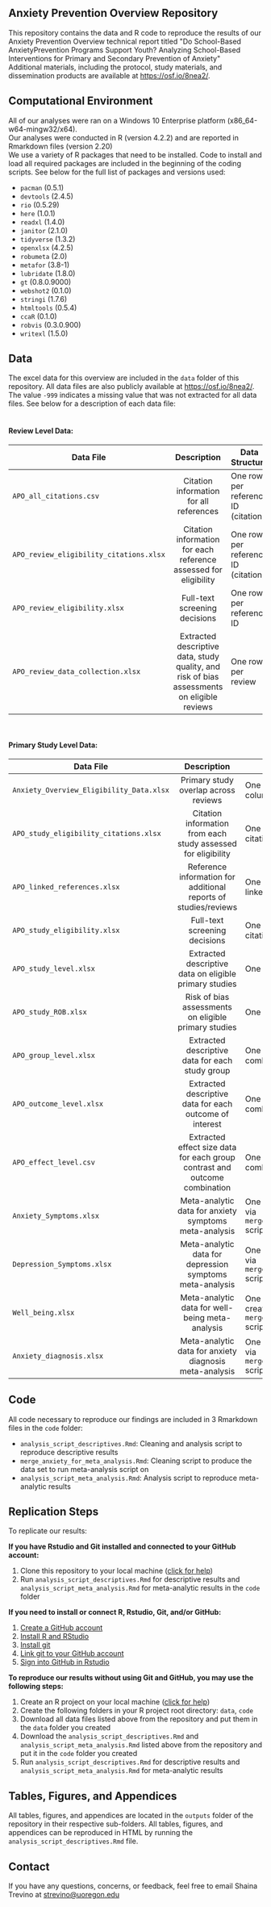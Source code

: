 ## Anxiety Prevention Overview Repository 

This repository contains the data and R code to reproduce the results of our Anxiety Prevention Overview technical report titled "Do School-Based AnxietyPrevention Programs Support Youth? Analyzing School-Based Interventions for Primary and Secondary Prevention of Anxiety" <br>
Additional materials, including the protocol, study materials, and dissemination products are available at <https://osf.io/8nea2/>.

## Computational Environment

All of our analyses were ran on a Windows 10 Enterprise platform (x86_64-w64-mingw32/x64). <br>
Our analyses were conducted in R (version 4.2.2) and are reported in Rmarkdown files (version 2.20) <br>
We use a variety of R packages that need to be installed. Code to install and load all required packages are included in the beginning of the coding scripts. See below for the full list of packages and versions used:

- `pacman` (0.5.1)
- `devtools` (2.4.5)
- `rio` (0.5.29)
- `here` (1.0.1)
- `readxl` (1.4.0)
- `janitor` (2.1.0)
- `tidyverse` (1.3.2)
- `openxlsx` (4.2.5)
- `robumeta` (2.0)
- `metafor` (3.8-1)
- `lubridate` (1.8.0)
- `gt` (0.8.0.9000)
- `webshot2` (0.1.0)
- `stringi` (1.7.6)
- `htmltools` (0.5.4)
- `ccaR` (0.1.0)
- `robvis` (0.3.0.900)
- `writexl` (1.5.0)

## Data

The excel data for this overview are included in the `data` folder of this repository. All data files are also publicly available at <https://osf.io/8nea2/>. The value `-999` indicates a missing value that was not extracted for all data files. See below for a description of each data file:  <br>
<br>

#### Review Level Data:

| Data File | Description | Data Structure |
|-----------|:----------:|-------------|
| `APO_all_citations.csv` | Citation information for all references | One row per reference ID (citation) |
| `APO_review_eligibility_citations.xlsx` | Citation information for each reference assessed for eligibility | One row per reference ID (citation) |
| `APO_review_eligibility.xlsx` | Full-text screening decisions | One row per reference ID |
| `APO_review_data_collection.xlsx` | Extracted descriptive data, study quality, and risk of bias assessments on eligible reviews | One row per review |
<br>

#### Primary Study Level Data:

| Data File | Description | File Structure |
|-----------|:----------:|-------------|
| `Anxiety_Overview_Eligibility_Data.xlsx` | Primary study overlap across reviews | One row per primary study; columns are review IDs |
| `APO_study_eligibility_citations.xlsx` | Citation information from each study assessed for eligibility | One row per reference ID (study citation) |
| `APO_linked_references.xlsx` | Reference information for additional reports of studies/reviews | One row per main reference and linked reference combo |
| `APO_study_eligibility.xlsx` | Full-text screening decisions | One row per reference ID (study citation) |
| `APO_study_level.xlsx` | Extracted descriptive data on eligible primary studies | One row per primary study |
| `APO_study_ROB.xlsx` | Risk of bias assessments on eligible primary studies | One row per primary study |
| `APO_group_level.xlsx` | Extracted descriptive data for each study group | One row per user and group ID combo |
| `APO_outcome_level.xlsx` | Extracted descriptive data for each outcome of interest | One row per user and outcome ID combo |
| `APO_effect_level.csv` | Extracted effect size data for each group contrast and outcome combination | One row per user and effect size ID combo |
| `Anxiety_Symptoms.xlsx` | Meta-analytic data for anxiety symptoms meta-analysis | One row per effect size - created via `merge_anxiety_for_meta_analysis.R` script|
| `Depression_Symptoms.xlsx` | Meta-analytic data for depression symptoms meta-analysis | One row per effect size - created via `merge_anxiety_for_meta_analysis.R` script|
| `Well_being.xlsx` | Meta-analytic data for well-being meta-analysis | One row per follow-up effect size - created via `merge_anxiety_for_meta_analysis.R` script|
| `Anxiety_diagnosis.xlsx` | Meta-analytic data for anxiety diagnosis meta-analysis | One row per effect size - created via `merge_anxiety_for_meta_analysis.R` script|

## Code

All code necessary to reproduce our findings are included in 3 Rmarkdown files in the `code` folder: 

- `analysis_script_descriptives.Rmd`: Cleaning and analysis script to reproduce descriptive results
- `merge_anxiety_for_meta_analysis.Rmd`: Cleaning script to produce the data set to run meta-analysis script on
- `analysis_script_meta_analysis.Rmd`: Analysis script to reproduce meta-analytic results

## Replication Steps

To replicate our results: 

**If you have Rstudio and Git installed and connected to your GitHub account:**

1. Clone this repository to your local machine ([click for help](https://book.cds101.com/using-rstudio-server-to-clone-a-github-repo-as-a-new-project.html#step---2))
1. Run `analysis_script_descriptives.Rmd` for descriptive results and `analysis_script_meta_analysis.Rmd` for meta-analytic results in the `code` folder

**If you need to install or connect R, Rstudio, Git, and/or GitHub:**

1. [Create a GitHub account](https://happygitwithr.com/github-acct.html#github-acct)
1. [Install R and RStudio](https://happygitwithr.com/install-r-rstudio.html)
1. [Install git](https://happygitwithr.com/install-git.html)
1. [Link git to your GitHub account](https://happygitwithr.com/hello-git.html)
1. [Sign into GitHub in Rstudio](https://happygitwithr.com/https-pat.html)

**To reproduce our results without using Git and GitHub, you may use the following steps:** 

1. Create an R project on your local machine ([click for help](https://rpubs.com/Dee_Chiluiza/create_RProject))
1. Create the following folders in your R project root directory: `data`, `code`
1. Download all data files listed above from the repository and put them in the `data` folder you created
1. Download the `analysis_script_descriptives.Rmd` and `analysis_script_meta_analysis.Rmd` listed above from the repository and put it in the `code` folder you created
1. Run `analysis_script_descriptives.Rmd` for descriptive results and `analysis_script_meta_analysis.Rmd` for meta-analytic results

## Tables, Figures, and Appendices

All tables, figures, and appendices are located in the `outputs` folder of the repository in their respective sub-folders. All tables, figures, and appendices can be reproduced in HTML by running the `analysis_script_descriptives.Rmd` file.

## Contact

If you have any questions, concerns, or feedback, feel free to email Shaina Trevino at [strevino\@uoregon.edu](mailto:strevino@uoregon.edu)

